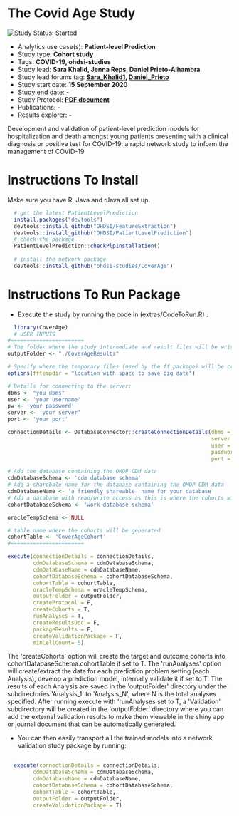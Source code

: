 The Covid Age Study
===================

<img src="https://img.shields.io/badge/Study%20Status-Started-blue.svg" alt="Study Status: Started">

- Analytics use case(s): **Patient-level Prediction**
- Study type: **Cohort study**
- Tags: **COVID-19, ohdsi-studies**
- Study lead: **Sara Khalid, Jenna Reps, Daniel Prieto-Alhambra**
- Study lead forums tag: **[Sara_Khalid1](https://forums.ohdsi.org/u/Sara_Khalid1), [Daniel_Prieto
](https://forums.ohdsi.org/u/Daniel_Prieto
)**
- Study start date: **15 September 2020**
- Study end date: **-**
- Study Protocol: **[PDF document](https://github.com/ohdsi-studies/CoverAge/blob/master/PLP_protocol_young_2020_09_23.pdf)**
- Publications: **-**
- Results explorer: **-**

Development and validation of patient-level prediction models for hospitalization and death amongst young patients presenting with a clinical diagnosis or positive test for COVID-19: a rapid network study to inform the management of COVID-19

Instructions To Install
===================

Make sure you have R, Java and rJava all set up.

```r
  # get the latest PatientLevelPrediction
  install.packages("devtools")
  devtools::install_github("OHDSI/FeatureExtraction")
  devtools::install_github("OHDSI/PatientLevelPrediction")
  # check the package
  PatientLevelPrediction::checkPlpInstallation()
  
  # install the network package
  devtools::install_github("ohdsi-studies/CoverAge")
```


Instructions To Run Package
===================
- Execute the study by running the code in (extras/CodeToRun.R) :
```r
  library(CoverAge)
  # USER INPUTS
#=======================
# The folder where the study intermediate and result files will be written:
outputFolder <- "./CoverAgeResults"

# Specify where the temporary files (used by the ff package) will be created:
options(fftempdir = "location with space to save big data")

# Details for connecting to the server:
dbms <- "you dbms"
user <- 'your username'
pw <- 'your password'
server <- 'your server'
port <- 'your port'

connectionDetails <- DatabaseConnector::createConnectionDetails(dbms = dbms,
                                                                server = server,
                                                                user = user,
                                                                password = pw,
                                                                port = port)

# Add the database containing the OMOP CDM data
cdmDatabaseSchema <- 'cdm database schema'
# Add a sharebale name for the database containing the OMOP CDM data
cdmDatabaseName <- 'a friendly shareable  name for your database'
# Add a database with read/write access as this is where the cohorts will be generated
cohortDatabaseSchema <- 'work database schema'

oracleTempSchema <- NULL

# table name where the cohorts will be generated
cohortTable <- 'CoverAgeCohort'
#=======================

execute(connectionDetails = connectionDetails,
        cdmDatabaseSchema = cdmDatabaseSchema,
		cdmDatabaseName = cdmDatabaseName,
        cohortDatabaseSchema = cohortDatabaseSchema,
        cohortTable = cohortTable,
        oracleTempSchema = oracleTempSchema,
        outputFolder = outputFolder,
        createProtocol = F,
        createCohorts = T,
        runAnalyses = T,
        createResultsDoc = F,
        packageResults = F,
        createValidationPackage = F,
        minCellCount= 5)
```

The 'createCohorts' option will create the target and outcome cohorts into cohortDatabaseSchema.cohortTable if set to T.  The 'runAnalyses' option will create/extract the data for each prediction problem setting (each Analysis), develop a prediction model, internally validate it if set to T.  The results of each Analysis are saved in the 'outputFolder' directory under the subdirectories 'Analysis_1' to 'Analysis_N', where N is the total analyses specified.  After running execute with 'runAnalyses set to T, a 'Validation' subdirectory will be created in the 'outputFolder' directory where you can add the external validation results to make them viewable in the shiny app or journal document that can be automatically generated.


- You can then easily transport all the trained models into a network validation study package by running:
```r
  
  execute(connectionDetails = connectionDetails,
        cdmDatabaseSchema = cdmDatabaseSchema,
		cdmDatabaseName = cdmDatabaseName,
        cohortDatabaseSchema = cohortDatabaseSchema,
        cohortTable = cohortTable,
        outputFolder = outputFolder,
        createValidationPackage = T)
  

```